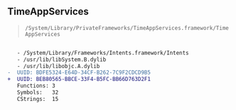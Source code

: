 ## TimeAppServices

> `/System/Library/PrivateFrameworks/TimeAppServices.framework/TimeAppServices`

```diff

   - /System/Library/Frameworks/Intents.framework/Intents
   - /usr/lib/libSystem.B.dylib
   - /usr/lib/libobjc.A.dylib
-  UUID: BDFE5324-E64D-34CF-B262-7C9F2CDCD9B5
+  UUID: BEB80565-BBCE-33F4-B5FC-BB66D763D2F1
   Functions: 3
   Symbols:   32
   CStrings:  15

```

